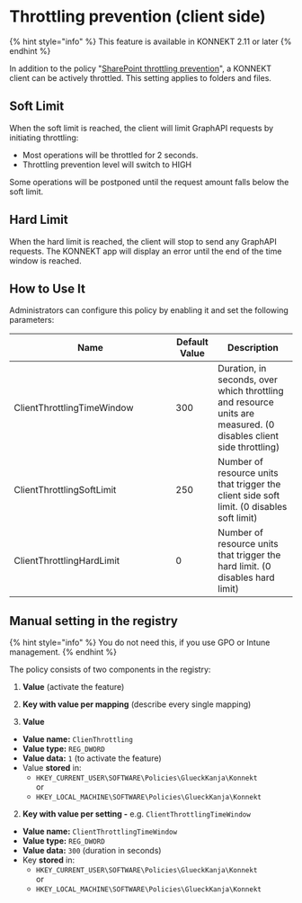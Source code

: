# Throttling prevention (client side)

{% hint style="info" %}
This feature is available in KONNEKT 2.11 or later
{% endhint %}

In addition to the policy "[SharePoint throttling prevention](sharepoint-throttling-prevention.md)", a KONNEKT client can be actively throttled. This setting applies to folders and files.&#x20;

## **Soft Limit**

When the soft limit is reached, the client will limit GraphAPI requests by initiating throttling:

* Most operations will be throttled for 2 seconds.
* Throttling prevention level will switch to HIGH

Some operations will be postponed until the request amount falls below the soft limit.&#x20;

## **Hard Limit**

When the hard limit is reached, the client will stop to send any GraphAPI requests. The KONNEKT app will display an error until the end of the time window is reached.

## **How to Use It**

Administrators can configure this policy by enabling it and set the following parameters:

<table><thead><tr><th width="272">Name</th><th>Default Value</th><th>Description</th></tr></thead><tbody><tr><td>ClientThrottlingTimeWindow</td><td>300</td><td>Duration, in seconds, over which throttling and resource units are measured. (0 disables client side throttling)</td></tr><tr><td>ClientThrottlingSoftLimit</td><td>250</td><td>Number of resource units that trigger the client side soft limit. (0 disables soft limit)</td></tr><tr><td>ClientThrottlingHardLimit</td><td>0</td><td>Number of resource units that trigger the hard limit. (0 disables hard limit)</td></tr></tbody></table>

## Manual setting in the registry

{% hint style="info" %}
You do not need this, if you use GPO or Intune management.
{% endhint %}

The policy consists of two components in the registry:

1. **Value** (activate the feature)
2. **Key with value per mapping** (describe every single mapping)



1. **Value**

* **Value name:** `ClienThrottling`
* **Value type:** `REG_DWORD`
* **Value data:** `1` (to activate the feature)
* Value **stored** in:
  * `HKEY_CURRENT_USER\SOFTWARE\Policies\GlueckKanja\Konnekt`\
    or
  * `HKEY_LOCAL_MACHINE\SOFTWARE\Policies\GlueckKanja\Konnekt`



2. **Key with value per setting -** e.g. `ClientThrottlingTimeWindow`

* **Value name:** `ClientThrottlingTimeWindow`
* **Value type:** `REG_DWORD`
* **Value data:** `300` (duration in seconds)
* Key **stored** in:
  * `HKEY_CURRENT_USER\SOFTWARE\Policies\GlueckKanja\Konnekt`\
    or
  * `HKEY_LOCAL_MACHINE\SOFTWARE\Policies\GlueckKanja\Konnekt`
